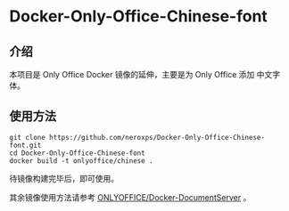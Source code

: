 # Docker-Only-Office-Chinese-font

## 介绍

本项目是 Only Office Docker 镜像的延伸，主要是为 Only Office 添加 中文字体。

## 使用方法

```
git clone https://github.com/neroxps/Docker-Only-Office-Chinese-font.git
cd Docker-Only-Office-Chinese-font
docker build -t onlyoffice/chinese .
```

待镜像构建完毕后，即可使用。

其余镜像使用方法请参考 [ONLYOFFICE/Docker-DocumentServer](https://github.com/ONLYOFFICE/Docker-DocumentServer) 。
